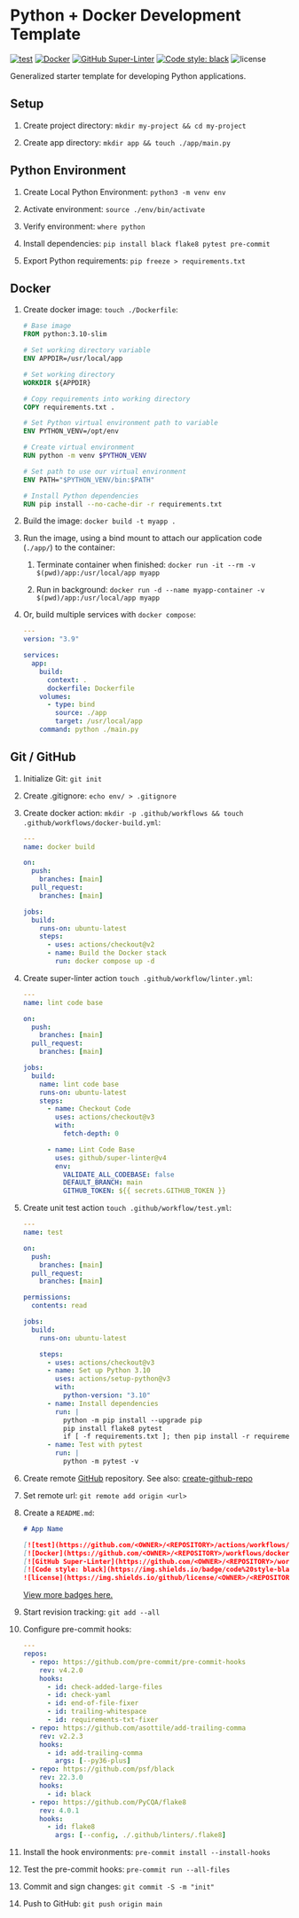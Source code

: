 # Python + Docker Development Template

[![test](https://github.com/geocoug/python-app-template/actions/workflows/test.yml/badge.svg)](https://github.com/geocoug/python-app-template/actions/workflows/test.yml)
[![Docker](https://github.com/geocoug/python-app-template/workflows/docker%20build/badge.svg)](https://github.com/geocoug/python-app-template/actions/workflows/docker-build.yml)
[![GitHub Super-Linter](https://github.com/geocoug/python-app-template/workflows/lint%20code%20base/badge.svg)](https://github.com/geocoug/python-app-template/actions/workflows/linter.yml)
[![Code style: black](https://img.shields.io/badge/code%20style-black-000000.svg)](https://github.com/psf/black)
![license](https://img.shields.io/github/license/geocoug/python-app-template)

Generalized starter template for developing Python applications.

## Setup

1. Create project directory: `mkdir my-project && cd my-project`

1. Create app directory: `mkdir app && touch ./app/main.py`

## Python Environment

1. Create Local Python Environment: `python3 -m venv env`

1. Activate environment: `source ./env/bin/activate`

1. Verify environment: `where python`

1. Install dependencies: `pip install black flake8 pytest pre-commit`

1. Export Python requirements: `pip freeze > requirements.txt`

## Docker

1. Create docker image: `touch ./Dockerfile`:

   ```dockerfile
   # Base image
   FROM python:3.10-slim

   # Set working directory variable
   ENV APPDIR=/usr/local/app

   # Set working directory
   WORKDIR ${APPDIR}

   # Copy requirements into working directory
   COPY requirements.txt .

   # Set Python virtual environment path to variable
   ENV PYTHON_VENV=/opt/env

   # Create virtual environment
   RUN python -m venv $PYTHON_VENV

   # Set path to use our virtual environment
   ENV PATH="$PYTHON_VENV/bin:$PATH"

   # Install Python dependencies
   RUN pip install --no-cache-dir -r requirements.txt
   ```

1. Build the image: `docker build -t myapp .`

1. Run the image, using a bind mount to attach our application code (`./app/`) to the container:

   1. Terminate container when finished: `docker run -it --rm -v $(pwd)/app:/usr/local/app myapp`

   1. Run in background: `docker run -d --name myapp-container -v $(pwd)/app:/usr/local/app myapp`

1. Or, build multiple services with `docker compose`:

   ```yaml
   ---
   version: "3.9"

   services:
     app:
       build:
         context: .
         dockerfile: Dockerfile
       volumes:
         - type: bind
           source: ./app
           target: /usr/local/app
       command: python ./main.py
   ```

## Git / GitHub

1. Initialize Git: `git init`

1. Create .gitignore: `echo env/ > .gitignore`

1. Create docker action: `mkdir -p .github/workflows && touch .github/workflows/docker-build.yml`:

   ```yml
   ---
   name: docker build

   on:
     push:
       branches: [main]
     pull_request:
       branches: [main]

   jobs:
     build:
       runs-on: ubuntu-latest
       steps:
         - uses: actions/checkout@v2
         - name: Build the Docker stack
           run: docker compose up -d
   ```

1. Create super-linter action `touch .github/workflow/linter.yml`:

   ```yml
   ---
   name: lint code base

   on:
     push:
       branches: [main]
     pull_request:
       branches: [main]

   jobs:
     build:
       name: lint code base
       runs-on: ubuntu-latest
       steps:
         - name: Checkout Code
           uses: actions/checkout@v3
           with:
             fetch-depth: 0

         - name: Lint Code Base
           uses: github/super-linter@v4
           env:
             VALIDATE_ALL_CODEBASE: false
             DEFAULT_BRANCH: main
             GITHUB_TOKEN: ${{ secrets.GITHUB_TOKEN }}
   ```

1. Create unit test action `touch .github/workflow/test.yml`:

   ```yml
   ---
   name: test

   on:
     push:
       branches: [main]
     pull_request:
       branches: [main]

   permissions:
     contents: read

   jobs:
     build:
       runs-on: ubuntu-latest

       steps:
         - uses: actions/checkout@v3
         - name: Set up Python 3.10
           uses: actions/setup-python@v3
           with:
             python-version: "3.10"
         - name: Install dependencies
           run: |
             python -m pip install --upgrade pip
             pip install flake8 pytest
             if [ -f requirements.txt ]; then pip install -r requirements.txt; fi
         - name: Test with pytest
           run: |
             python -m pytest -v
   ```

1. Create remote [GitHub](https://github.com) repository. See also: [create-github-repo](https://github.com/geocoug/create-github-repo)

1. Set remote url: `git remote add origin <url>`

1. Create a `README.md`:

   ```md
   # App Name

   [![test](https://github.com/<OWNER>/<REPOSITORY>/actions/workflows/tests.yml/badge.svg)](https://github.com/<OWNER>/<REPOSITORY>/actions/workflows/tests.yml)
   [![Docker](https://github.com/<OWNER>/<REPOSITORY>/workflows/docker%20build/badge.svg)](https://github.com/<OWNER>/<REPOSITORY>/actions/workflows/docker-build.yml)
   [![GitHub Super-Linter](https://github.com/<OWNER>/<REPOSITORY>/workflows/lint%20code%20base/badge.svg)](https://github.com/<OWNER>/<REPOSITORY>/actions/workflows/linter.yml)
   [![Code style: black](https://img.shields.io/badge/code%20style-black-000000.svg)](https://github.com/psf/black)
   ![license](https://img.shields.io/github/license/<OWNER>/<REPOSITORY>)
   ```

   [View more badges here.](https://shields.io/)

1. Start revision tracking: `git add --all`

1. Configure pre-commit hooks:

   ```yml
   ---
   repos:
     - repo: https://github.com/pre-commit/pre-commit-hooks
       rev: v4.2.0
       hooks:
         - id: check-added-large-files
         - id: check-yaml
         - id: end-of-file-fixer
         - id: trailing-whitespace
         - id: requirements-txt-fixer
     - repo: https://github.com/asottile/add-trailing-comma
       rev: v2.2.3
       hooks:
         - id: add-trailing-comma
           args: [--py36-plus]
     - repo: https://github.com/psf/black
       rev: 22.3.0
       hooks:
         - id: black
     - repo: https://github.com/PyCQA/flake8
       rev: 4.0.1
       hooks:
         - id: flake8
           args: [--config, ./.github/linters/.flake8]
   ```

1. Install the hook environments: `pre-commit install --install-hooks`

1. Test the pre-commit hooks: `pre-commit run --all-files`

1. Commit and sign changes: `git commit -S -m "init"`

1. Push to GitHub: `git push origin main`

